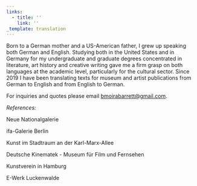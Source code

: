 ```yaml
---
links:
  - title: ''
    link: ''
_template: translation
---
```


Born to a German mother and a US-American father, I grew up speaking both German and English. Studying both in the United States and in Germany for my undergraduate and graduate degrees concentrated in literature, art history and creative writing gave me a firm grasp on both languages at the academic level, particularly for the cultural sector. Since 2019 I have been translating texts for museum and artist publications from German to English and from English to German.

For inquiries and quotes please email bmoirabarrett@gmail.com.

_References:_

Neue Nationalgalerie

ifa-Galerie Berlin

Kunst im Stadtraum an der Karl-Marx-Allee

Deutsche Kinematek - Museum für Film und Fernsehen

Kunstverein in Hamburg

E-Werk Luckenwalde
